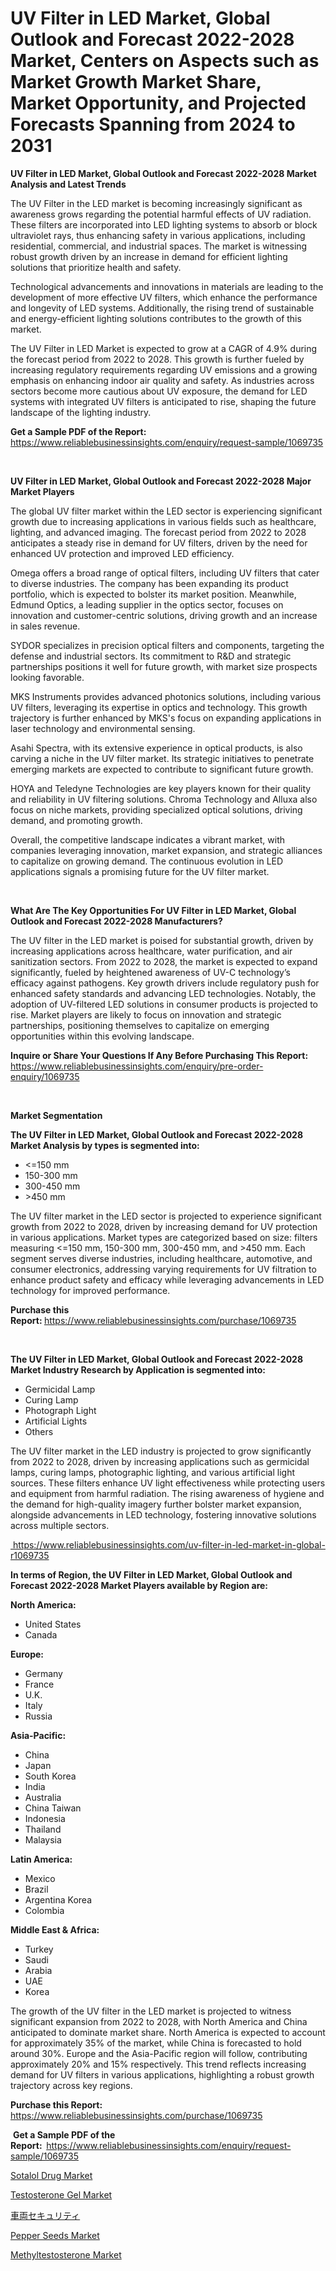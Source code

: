 <p><h1>UV Filter in LED Market, Global Outlook and Forecast 2022-2028 Market, Centers on Aspects such as Market Growth Market Share, Market Opportunity, and Projected Forecasts Spanning from 2024 to 2031</h1></p><p><strong>UV Filter in LED Market, Global Outlook and Forecast 2022-2028 Market Analysis and Latest Trends</strong></p>
<p><p>The UV Filter in the LED market is becoming increasingly significant as awareness grows regarding the potential harmful effects of UV radiation. These filters are incorporated into LED lighting systems to absorb or block ultraviolet rays, thus enhancing safety in various applications, including residential, commercial, and industrial spaces. The market is witnessing robust growth driven by an increase in demand for efficient lighting solutions that prioritize health and safety. </p><p>Technological advancements and innovations in materials are leading to the development of more effective UV filters, which enhance the performance and longevity of LED systems. Additionally, the rising trend of sustainable and energy-efficient lighting solutions contributes to the growth of this market.</p><p>The UV Filter in LED Market is expected to grow at a CAGR of 4.9% during the forecast period from 2022 to 2028. This growth is further fueled by increasing regulatory requirements regarding UV emissions and a growing emphasis on enhancing indoor air quality and safety. As industries across sectors become more cautious about UV exposure, the demand for LED systems with integrated UV filters is anticipated to rise, shaping the future landscape of the lighting industry.</p></p>
<p><strong>Get a Sample PDF of the Report:&nbsp;</strong> <a href="https://www.reliablebusinessinsights.com/enquiry/request-sample/1069735">https://www.reliablebusinessinsights.com/enquiry/request-sample/1069735</a></p>
<p>&nbsp;</p>
<p><strong>UV Filter in LED Market, Global Outlook and Forecast 2022-2028 Major Market Players</strong></p>
<p><p>The global UV filter market within the LED sector is experiencing significant growth due to increasing applications in various fields such as healthcare, lighting, and advanced imaging. The forecast period from 2022 to 2028 anticipates a steady rise in demand for UV filters, driven by the need for enhanced UV protection and improved LED efficiency.</p><p>Omega offers a broad range of optical filters, including UV filters that cater to diverse industries. The company has been expanding its product portfolio, which is expected to bolster its market position. Meanwhile, Edmund Optics, a leading supplier in the optics sector, focuses on innovation and customer-centric solutions, driving growth and an increase in sales revenue.</p><p>SYDOR specializes in precision optical filters and components, targeting the defense and industrial sectors. Its commitment to R&D and strategic partnerships positions it well for future growth, with market size prospects looking favorable.</p><p>MKS Instruments provides advanced photonics solutions, including various UV filters, leveraging its expertise in optics and technology. This growth trajectory is further enhanced by MKS's focus on expanding applications in laser technology and environmental sensing.</p><p>Asahi Spectra, with its extensive experience in optical products, is also carving a niche in the UV filter market. Its strategic initiatives to penetrate emerging markets are expected to contribute to significant future growth.</p><p>HOYA and Teledyne Technologies are key players known for their quality and reliability in UV filtering solutions. Chroma Technology and Alluxa also focus on niche markets, providing specialized optical solutions, driving demand, and promoting growth.</p><p>Overall, the competitive landscape indicates a vibrant market, with companies leveraging innovation, market expansion, and strategic alliances to capitalize on growing demand. The continuous evolution in LED applications signals a promising future for the UV filter market.</p></p>
<p>&nbsp;</p>
<p><strong>What Are The Key Opportunities For UV Filter in LED Market, Global Outlook and Forecast 2022-2028 Manufacturers?</strong></p>
<p><p>The UV filter in the LED market is poised for substantial growth, driven by increasing applications across healthcare, water purification, and air sanitization sectors. From 2022 to 2028, the market is expected to expand significantly, fueled by heightened awareness of UV-C technology’s efficacy against pathogens. Key growth drivers include regulatory push for enhanced safety standards and advancing LED technologies. Notably, the adoption of UV-filtered LED solutions in consumer products is projected to rise. Market players are likely to focus on innovation and strategic partnerships, positioning themselves to capitalize on emerging opportunities within this evolving landscape.</p></p>
<p><strong>Inquire or Share Your Questions If Any Before Purchasing This Report:</strong> <a href="https://www.reliablebusinessinsights.com/enquiry/pre-order-enquiry/1069735">https://www.reliablebusinessinsights.com/enquiry/pre-order-enquiry/1069735</a></p>
<p>&nbsp;</p>
<p><strong>Market Segmentation</strong></p>
<p><strong>The UV Filter in LED Market, Global Outlook and Forecast 2022-2028 Market Analysis by types is segmented into:</strong></p>
<p><ul><li><=150 mm</li><li>150-300 mm</li><li>300-450 mm</li><li>>450 mm</li></ul></p>
<p><p>The UV filter market in the LED sector is projected to experience significant growth from 2022 to 2028, driven by increasing demand for UV protection in various applications. Market types are categorized based on size: filters measuring <=150 mm, 150-300 mm, 300-450 mm, and >450 mm. Each segment serves diverse industries, including healthcare, automotive, and consumer electronics, addressing varying requirements for UV filtration to enhance product safety and efficacy while leveraging advancements in LED technology for improved performance.</p></p>
<p><strong>Purchase this Report:&nbsp;</strong><a href="https://www.reliablebusinessinsights.com/purchase/1069735">https://www.reliablebusinessinsights.com/purchase/1069735</a></p>
<p>&nbsp;</p>
<p><strong>The UV Filter in LED Market, Global Outlook and Forecast 2022-2028 Market Industry Research by Application is segmented into:</strong></p>
<p><ul><li>Germicidal Lamp</li><li>Curing Lamp</li><li>Photograph Light</li><li>Artificial Lights</li><li>Others</li></ul></p>
<p><p>The UV filter market in the LED industry is projected to grow significantly from 2022 to 2028, driven by increasing applications such as germicidal lamps, curing lamps, photographic lighting, and various artificial light sources. These filters enhance UV light effectiveness while protecting users and equipment from harmful radiation. The rising awareness of hygiene and the demand for high-quality imagery further bolster market expansion, alongside advancements in LED technology, fostering innovative solutions across multiple sectors.</p></p>
<p><a href="https://www.reliablebusinessinsights.com/uv-filter-in-led-market-in-global-r1069735">&nbsp;https://www.reliablebusinessinsights.com/uv-filter-in-led-market-in-global-r1069735</a></p>
<p><strong>In terms of Region, the UV Filter in LED Market, Global Outlook and Forecast 2022-2028 Market Players available by Region are:</strong></p>
<p>
    <p> <strong> North America: </strong>
        <ul>
            <li>United States</li>
            <li>Canada</li>
        </ul>
        </p> 
    <p> <strong> Europe: </strong>
        <ul>
            <li>Germany</li>
            <li>France</li>
            <li>U.K.</li>
            <li>Italy</li>
            <li>Russia</li>
        </ul>
        </p> 
    <p> <strong> Asia-Pacific: </strong>
        <ul>
            <li>China</li>
            <li>Japan</li>
            <li>South Korea</li>
            <li>India</li>
            <li>Australia</li>
            <li>China Taiwan</li>
            <li>Indonesia</li>
            <li>Thailand</li>
            <li>Malaysia</li>
        </ul>
        </p> 
    <p> <strong> Latin America: </strong>
        <ul>
            <li>Mexico</li>
            <li>Brazil</li>
            <li>Argentina Korea</li>
            <li>Colombia</li>
        </ul>
        </p> 
    <p> <strong> Middle East & Africa: </strong>
        <ul>
            <li>Turkey</li>
            <li>Saudi</li>
            <li>Arabia</li>
            <li>UAE</li>
            <li>Korea</li>
        </ul>
    </p>
    </p>
<p><p>The growth of the UV filter in the LED market is projected to witness significant expansion from 2022 to 2028, with North America and China anticipated to dominate market share. North America is expected to account for approximately 35% of the market, while China is forecasted to hold around 30%. Europe and the Asia-Pacific region will follow, contributing approximately 20% and 15% respectively. This trend reflects increasing demand for UV filters in various applications, highlighting a robust growth trajectory across key regions.</p></p>
<p><strong>Purchase this Report: </strong><a href="https://www.reliablebusinessinsights.com/purchase/1069735">https://www.reliablebusinessinsights.com/purchase/1069735</a></p>
<p>&nbsp;<strong>Get a Sample PDF of the Report:&nbsp;&nbsp;</strong><a href="https://www.reliablebusinessinsights.com/enquiry/request-sample/1069735">https://www.reliablebusinessinsights.com/enquiry/request-sample/1069735</a></p>
<p><strong></strong></p>
<p><p><a href="https://www.linkedin.com/pulse/global-sotalol-drug-market-size-share-analysis-product-xjmde?trackingId=cIv2E9x%2BR524YqLd%2BH%2FBAw%3D%3D">Sotalol Drug Market</a></p><p><a href="https://www.linkedin.com/pulse/exploring-testosterone-gel-market-dynamics-revenue-analysis-wam5e?trackingId=2RVADijQTVesTwgDXpEk4A%3D%3D">Testosterone Gel Market</a></p><p><a href="https://medium.com/@jolyongue8huy/%E3%82%B0%E3%83%AD%E3%83%BC%E3%83%90%E3%83%AB%E8%BB%8A%E4%B8%A1%E3%82%BB%E3%82%AD%E3%83%A5%E3%83%AA%E3%83%86%E3%82%A3%E5%B8%82%E5%A0%B4%E5%88%86%E6%9E%90-%E3%83%88%E3%83%AC%E3%83%B3%E3%83%89-%E4%BA%88%E6%B8%AC-%E3%81%8A%E3%82%88%E3%81%B3%E6%88%90%E9%95%B7%E6%A9%9F%E4%BC%9A-2024%E5%B9%B4-2031%E5%B9%B4-132%E3%83%9A%E3%83%BC%E3%82%B8%E3%81%AE%E3%83%AC%E3%83%9D%E3%83%BC%E3%83%88-cc5ab7a6d696">車両セキュリティ</a></p><p><a href="https://medium.com/@colin.burgess8756/pepper-seeds-industry-analysis-report-its-market-size-growing-with-a-cagr-of-6-1-cd1630fad80e">Pepper Seeds Market</a></p><p><a href="https://www.linkedin.com/pulse/methyltestosterone-market-global-regional-analysis-focus-aqime?trackingId=lovbBWYjRbu%2BV3tdVr5PsQ%3D%3D">Methyltestosterone Market</a></p></p>